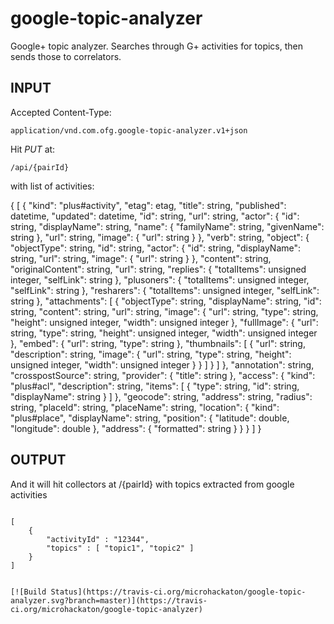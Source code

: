 google-topic-analyzer
=====================

Google+ topic analyzer. Searches through G+ activities for topics, then sends those to correlators.

INPUT
-----------------

Accepted Content-Type:
```
application/vnd.com.ofg.google-topic-analyzer.v1+json
```

Hit *PUT* at: 

```
/api/{pairId}
```

with list of activities:

{
    [
        {
          "kind": "plus#activity",
          "etag": etag,
          "title": string,
          "published": datetime,
          "updated": datetime,
          "id": string,
          "url": string,
          "actor": {
            "id": string,
            "displayName": string,
            "name": {
              "familyName": string,
              "givenName": string
            },
            "url": string,
            "image": {
              "url": string
            }
          },
          "verb": string,
          "object": {
            "objectType": string,
            "id": string,
            "actor": {
              "id": string,
              "displayName": string,
              "url": string,
              "image": {
                "url": string
              }
            },
            "content": string,
            "originalContent": string,
            "url": string,
            "replies": {
              "totalItems": unsigned integer,
              "selfLink": string
            },
            "plusoners": {
              "totalItems": unsigned integer,
              "selfLink": string
            },
            "resharers": {
              "totalItems": unsigned integer,
              "selfLink": string
            },
            "attachments": [
              {
                "objectType": string,
                "displayName": string,
                "id": string,
                "content": string,
                "url": string,
                "image": {
                  "url": string,
                  "type": string,
                  "height": unsigned integer,
                  "width": unsigned integer
                },
                "fullImage": {
                  "url": string,
                  "type": string,
                  "height": unsigned integer,
                  "width": unsigned integer
                },
                "embed": {
                  "url": string,
                  "type": string
                },
                "thumbnails": [
                  {
                    "url": string,
                    "description": string,
                    "image": {
                      "url": string,
                      "type": string,
                      "height": unsigned integer,
                      "width": unsigned integer
                    }
                  }
                ]
              }
            ]
          },
          "annotation": string,
          "crosspostSource": string,
          "provider": {
            "title": string
          },
          "access": {
            "kind": "plus#acl",
            "description": string,
            "items": [
              {
                "type": string,
                "id": string,
                "displayName": string
              }
            ]
          },
          "geocode": string,
          "address": string,
          "radius": string,
          "placeId": string,
          "placeName": string,
          "location": {
            "kind": "plus#place",
            "displayName": string,
            "position": {
              "latitude": double,
              "longitude": double
            },
            "address": {
              "formatted": string
            }
          }
        }
    ]
}

OUTPUT
-----------------

And it will hit collectors at /{pairId} with topics extracted from google activities
```

[
    {
        "activityId" : "12344",
        "topics" : [ "topic1", "topic2" ]
    }
]


[![Build Status](https://travis-ci.org/microhackaton/google-topic-analyzer.svg?branch=master)](https://travis-ci.org/microhackaton/google-topic-analyzer)
